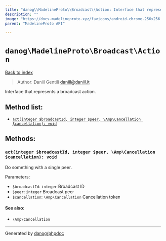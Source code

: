 ```yaml
---
title: "danog\\MadelineProto\\Broadcast\\Action: Interface that represents a broadcast action."
description: ""
image: "https://docs.madelineproto.xyz/favicons/android-chrome-256x256.png"
parent: "MadelineProto API"

---
```

# `danog\MadelineProto\Broadcast\Action`
[Back to index](../../../index.html)

> Author: Daniil Gentili <daniil@daniil.it>  
  

Interface that represents a broadcast action.  




## Method list:
* [`act(integer $broadcastId, integer $peer, \Amp\Cancellation $cancellation): void`](#act)

## Methods:
### <a name="act"></a> `act(integer $broadcastId, integer $peer, \Amp\Cancellation $cancellation): void`

Do something with a single peer.


Parameters:

* `$broadcastId`: `integer` Broadcast ID  
* `$peer`: `integer` Broadcast peer  
* `$cancellation`: `\Amp\Cancellation` Cancellation token  


#### See also: 
* `\Amp\Cancellation`




---
Generated by [danog/phpdoc](https://phpdoc.daniil.it)
